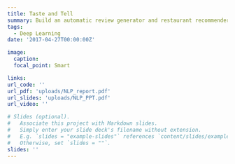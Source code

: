 ```yaml
---
title: Taste and Tell
summary: Build an automatic review generator and restaurant recommender system
tags:
  - Deep Learning
date: '2017-04-27T00:00:00Z'

image:
  caption: 
  focal_point: Smart

links:
url_code: ''
url_pdf: 'uploads/NLP_report.pdf'
url_slides: 'uploads/NLP_PPT.pdf'
url_video: ''

# Slides (optional).
#   Associate this project with Markdown slides.
#   Simply enter your slide deck's filename without extension.
#   E.g. `slides = "example-slides"` references `content/slides/example-slides.md`.
#   Otherwise, set `slides = ""`.
slides: ''
---
```

